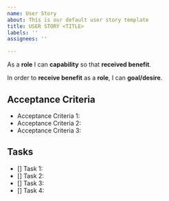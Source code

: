 ```yaml
---
name: User Story
about: This is our default user story template
title: USER STORY <TITLE>
labels: ''
assignees: ''

---
```


As a **role** I can **capability** so that **received benefit**.

In order to **receive benefit** as a **role**, I can **goal/desire**.

## Acceptance Criteria
- Acceptance Criteria 1:
- Acceptance Criteria 2:
- Acceptance Criteria 3:

## Tasks
- [] Task 1:
- [] Task 2:
- [] Task 3:
- [] Task 4:
